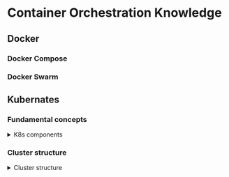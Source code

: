 # Container Orchestration Knowledge
## Docker



### Docker Compose
### Docker Swarm

## Kubernates

### Fundamental concepts

<details>
  <summary>K8s components</summary>
  <br/>

 + Control Plane Components:

  1. **kube-apiserver:** The core component that exposes the Kubernetes API.
  2. **etcd:** A consistent and highly-available key-value store used for all cluster data.
  3. **kube-scheduler:** Assigns pods to nodes based on resource availability.
  4. **kube-controller-manager:** Runs various controllers to manage the state of the cluster.
  5. **cloud-controller-manager:** Integrates with cloud providers (optional).

  + Node Components

  1. **kubelet:** Ensures that containers are running in a pod.
  2. **kube-proxy:** Maintains network rules on nodes to facilitate communication between pods.
  3. **Container runtime:** Software responsible for running containers (e.g., Docker, containerd).

  + Additional Components

  ![](images/kubernetes-cluster-architecture.png)
  
</details>

### Cluster structure
<details>
  <summary>Cluster structure</summary>
  <br/>
  
  ![](images/k8s_structure.png)
  
</details>
